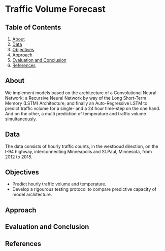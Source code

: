# Traffic Volume Forecast

## Table of Contents

1.  [About](#about)
2.  [Data](#data)
3.  [Objectives](#objectives)
4.  [Approach](#approach)
5.  [Evaluation and Conclusion](#evaluation-and-conclusion)
6.  [References](#references)

## About
We implement models based on the architecture of a Convolutional Neural Network; a Recursive Neural Network by way of the Long Short-Term Memory (LSTM) Architecture; and finally an Auto-Regressive LSTM to predict traffic volume for a single- and a 24 hour time-step on the one hand. And on the other, a multi prediction of temperature and traffic volume simultaneously. 

## Data
The data consists of hourly traffic counts, in the westboud direction, on the I-94 highway, interconnecting Minneapolis and St.Paul, Minnesota, from 2012 to 2018.

## Objectives
- Predict hourly traffic volume and temperature.
- Develop a rigourous testing protocol to compare predictive capacity of model architecture.

## Approach

## Evaluation and Conclusion

## References
